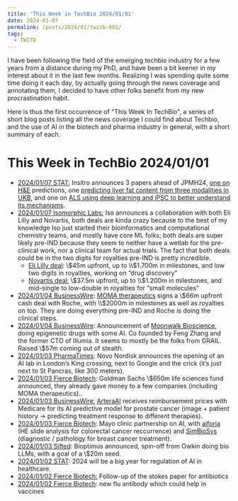 ```yaml
---
title: 'This Week in TechBio 2024/01/01'
date: 2024-01-07
permalink: /posts/2024/01/twitb-001/
tags:
  - TWITB
---
```


I have been following the field of the emerging techbio industry for a few years from
a distance during my PhD, and have been a bit keener in my interest about it in the last few
months. Realizing I was spending quite some time doing it each day, by actually going through
the news coverage and annotating them, I decided to have other folks benefit from my new
procrastination habit.

Here is thus the first occurrence of "This Week In TechBio", a series of short blog posts
listing all the news coverage I could find about Techbio, and the use of AI in the biotech
and pharma industry in general, with a short summary of each.

# This Week in TechBio 2024/01/01 

- [2024/01/07 STAT:](https://www.statnews.com/2024/01/07/jpm-2024-insitro-biotech-ai-drug-development-cancer-als-liver-disease/?utm_campaign=twitter_organic&utm_source=twitter&utm_medium=social) Insitro announces 3 papers ahead of JPMH24, [one on H&E](https://www.insitro.com/wp-content/uploads/2024/01/insitro-oncology-biomarker-2024.pdf) predictions, one [predicting liver fat content from three modalities in UKB](https://www.insitro.com/wp-content/uploads/2024/01/insitro-lipogenesis-biomaker-2024-1.pdf), and one on [ALS using deep learning and iPSC to better understand its mechanisms](https://www.biorxiv.org/content/10.1101/2024.01.04.574270v2). 
- [2024/01/07 Isomorphic Labs:](https://www.isomorphiclabs.com/articles/isomorphic-labs-kicks-off-2024-with-two-pharmaceutical-collaborations) Iso announces a collaboration with both Eli Lilly and Novartis, both deals are kinda crazy because to the best of my knowledge Iso just started their bioinformatics and computational chemistry teams, and mostly have core ML folks; both deals are super likely pre-IND because they seem to neither have a wetlab for the pre-clinical work, nor a clinical team for actual trials. The fact that both deals could be in the two digits for royalties pre-IND is pretty incredible.
    - [Eli Lilly deal](https://storage.googleapis.com/isomorphiclabs-website-public-artifacts/ISOMORPHIC%20LABS_ELI_LILLY_07_01_24.pdf): \\$45m upfront, up to \\$1.700m in milestones, and low two digits in royalties, working on “drug discovery”
    - [Novartis deal:](https://storage.googleapis.com/isomorphiclabs-website-public-artifacts/ISOMORPHIC%20LABS_NOVARTIS_07_01_24.pdf) \\$37.5m upfront, up to \\$1.200m in milestones, and mid-single to low-double in royalties for  “small molecules”
- [2024/01/04 BusinessWire](https://www.businesswire.com/news/home/20240104507368/en/MOMA-Therapeutics-Announces-Five-Year-Discovery-Collaboration-with-Roche-Focused-on-Critical-Cancer-Dependencies): [MOMA therapeutics](https://momatx.com/) signs a \\$66m upfront cash deal with Roche, with \\$2000m in milestones as well as royalties on top. They are doing everything pre-IND and Roche is doing the clinical steps.
- [2024/01/04 BusinessWire](https://www.businesswire.com/news/home/20240104793936/en/Moonwalk-Biosciences-Launches-with-57-Million-in-Financing-to-Advance-a-New-Class-of-Precision-Epigenetic-Medicines): Announcement of [Moonwalk Bioscience](https://moonwalk.bio/), doing epigenetic drugs with some AI. Co founded by Feng Zhang and the former CTO of Illumia. It seems to mostly be the folks from GRAIL. Raised \\$57m coming out of stealth.
- [2024/01/03 PharmaTimes](https://pharmatimes.com/news/novo-nordisk-to-open-new-ai-hub-in-uk-for-drug-discovery/): Novo Nordisk announces the opening of an AI lab in London’s King crossing, next to Google and the crick (it’s just next to St Pancras, like 300 meters).
- [2024/01/03 Fierce Biotech](https://www.fiercebiotech.com/biotech/attractive-opportunity-investing-goldman-sachs-closes-650m-fund-aimed-biotechs): Goldman Sachs \\$650m life sciences fund announced, they already gave money to a few companies (including MOMA therapeutics)..
- [2024/01/03 BusinessWire:](https://www.businesswire.com/news/home/20240103190751/en/ArteraAI-Receives-Medicare-Payment-Rate-for-the-ArteraAI-Prostate-Cancer-Test) [ArteraAI](https://artera.ai/) receives reimbursement prices with Medicare for its AI predictive model for prostate cancer (image + patient history → predicting treatment response to different therapies).
- [2024/01/03 Fierce Biotech](https://www.fiercebiotech.com/medtech/mayo-clinic-lines-ai-collabs-colon-breast-cancer-aiforia-simbiosys): Mayo clinic partnership on AI, with [aiforia](https://www.aiforia.com/) (HE slide analysis for colorectal cancer  reccurrence) and [SimBioSys](https://simbiosys.com/) (diagnostic / pathology for breast cancer treatment).
- [2024/01/03 Sifted](https://sifted.eu/articles/owkin-bioptimus-llm-biotech): Bioptimus announced, spin-off from Owkin doing bio LLMs, with a goal of a \\$20m seed.
- [2024/01/02 STAT](https://www.statnews.com/2024/01/02/artificial-intelligence-health-care-regulation-2024/): 2024 will be a big year for regulation of AI in healthcare.
- [2024/01/02 Fierce Biotech:](https://www.fiercebiotech.com/research/explainable-ai-discovers-new-class-antibiotics-stop-mrsa-mice) Follow-up of the stokes paper for antibiotics
- [2024/01/02 Fierce Biotech](https://www.fiercebiotech.com/research/newly-identified-flu-antibodies-could-form-basis-better-vaccines): new flu antibody which could help in vaccines
